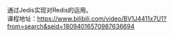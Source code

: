 通过Jedis实现对Redis的运用。   
课程地址：https://www.bilibili.com/video/BV1J4411x7U1?from=search&seid=18094016570987636694
